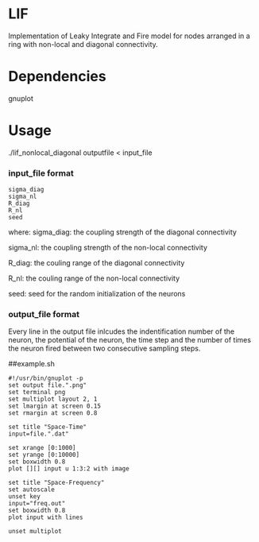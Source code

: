 # LIF
Implementation of Leaky Integrate and Fire model for nodes arranged in a ring with non-local and diagonal connectivity.

# Dependencies
gnuplot 

# Usage
./lif_nonlocal_diagonal outputfile < input_file

### input_file format
```
sigma_diag
sigma_nl
R_diag
R_nl
seed
```
where: 
  sigma_diag: the coupling strength of the diagonal connectivity
  
  sigma_nl:   the coupling strength of the non-local connectivity
  
  R_diag:     the couling range of the diagonal connectivity
  
  R_nl:       the couling range of the non-local connectivity
  
  seed:       seed for the random initialization of the neurons
  
### output_file format
Every line in the output file inlcudes the indentification number of the neuron, the potential of the neuron, the time step and the number of times the neuron fired between two consecutive sampling steps.

##example.sh
```
#!/usr/bin/gnuplot -p
set output file.".png"
set terminal png
set multiplot layout 2, 1
set lmargin at screen 0.15
set rmargin at screen 0.8

set title "Space-Time"
input=file.".dat"

set xrange [0:1000]
set yrange [0:10000]
set boxwidth 0.8
plot [][] input u 1:3:2 with image

set title "Space-Frequency"
set autoscale
unset key
input="freq.out"
set boxwidth 0.8
plot input with lines

unset multiplot
```
